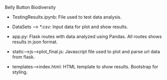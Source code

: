 Belly Button Biodiversity

- TestingResults.ipynb: File used to test data analysis. 
- DataSets --> *.csv: Input data for plot and show results.

- app.py: Flask routes with data analyzed using Pandas. All routes shows results in json format.
- static-->js-->plot_final.js: Javascript file used to plot and parse url data from flask.
- templates-->index.html: HTML template to show results. Bootstrap for styling.
